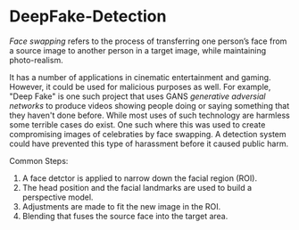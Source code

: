 # DeepFake-Detection

*Face swapping* refers to the process of transferring one person’s face from a source image to another person in a target image, while maintaining photo-realism.

It has a number of applications in cinematic entertainment and gaming. However, it could be used for malicious purposes as well. For example, "Deep Fake" is one such project that uses GANS *generative adversial networks* to produce videos showing people doing or saying something that they haven't done before. While most uses of such technology are harmless some terrible cases do exist. One such where this was used to create compromising images of celebraties by face swapping. 
A detection system could have prevented this type of harassment before it caused public harm.

Common Steps:

1. A face detctor is applied to narrow down the facial region (ROI).
2. The head position and the facial landmarks are used to build a perspective model.
3. Adjustments are made to fit the new image in the ROI.
4. Blending that fuses the source face into the target area.




